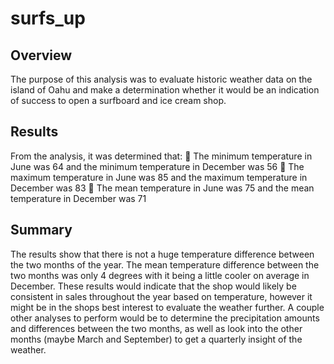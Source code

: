 # surfs_up

## Overview 
The purpose of this analysis was to evaluate historic weather data on the island of Oahu and make a determination whether it would be an indication of success to open a surfboard and ice cream shop. 

## Results
From the analysis, it was determined that:
	The minimum temperature in June was 64 and the minimum temperature in December was 56
	The maximum temperature in June was 85 and the maximum temperature in December was 83
	The mean temperature in June was 75 and the mean temperature in December was 71

## Summary
The results show that there is not a huge temperature difference between the two months of the year. The mean temperature difference between the two months was only 4 degrees with it being a little cooler on average in December. These results would indicate that the shop would likely be consistent in sales throughout the year based on temperature, however it might be in the shops best interest to evaluate the weather further. A couple other analyses to perform would be to determine the precipitation amounts and differences between the two months, as well as look into the other months (maybe March and September) to get a quarterly insight of the weather. 
